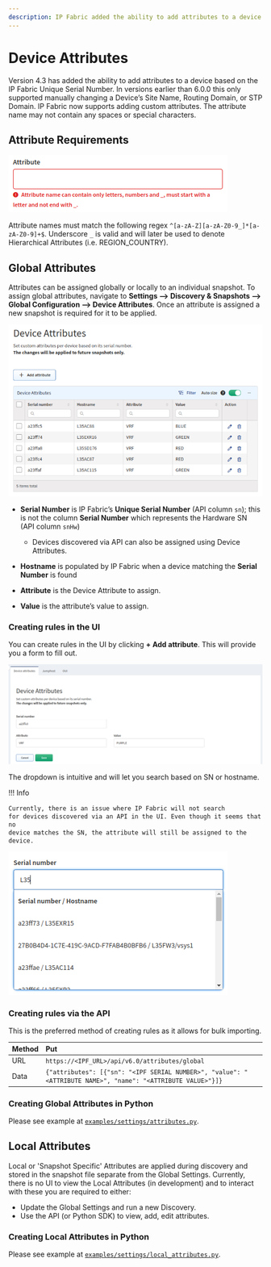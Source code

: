 ```yaml
---
description: IP Fabric added the ability to add attributes to a device based on the IP Fabric Unique Serial Number. Currently this supports manually changing a...
---
```


# Device Attributes

Version 4.3 has added the ability to add attributes to a device based on the IP
Fabric Unique Serial Number. In versions earlier than 6.0.0 this only supported
manually changing a Device’s Site Name, Routing Domain, or STP Domain. IP Fabric
now supports adding custom attributes. The attribute name may not contain any
spaces or special characters.

## Attribute Requirements

![attributes_warning](device_attributes/device_attributes_warning.png)

Attribute names must match the following
regex `^[a-zA-Z][a-zA-Z0-9_]*[a-zA-Z0-9]+$`. Underscore `_` is valid and will
later be used to denote Hierarchical Attributes (i.e. REGION_COUNTRY).

## Global Attributes

Attributes can be assigned globally or locally to an individual snapshot. To
assign global attributes, navigate to **Settings --> Discovery & Snapshots -->
Global Configuration --> Device Attributes**. Once an attribute is assigned a
new snapshot is required for it to be applied.

![Device attributes](device_attributes/device_attributes.png)

- **Serial Number** is IP Fabric’s **Unique Serial Number** (API column
  `sn`); this is not the column **Serial Number** which represents the Hardware
  SN (API column `snHw`)

  - Devices discovered via API can also be assigned using Device Attributes.

- **Hostname** is populated by IP Fabric when a device matching the
  **Serial Number** is found

- **Attribute** is the Device Attribute to assign.

- **Value** is the attribute’s value to assign.

### Creating rules in the UI

You can create rules in the UI by clicking **+ Add attribute**. This will
provide you a form to fill out.

![Device attributes rules](device_attributes/device_attributes_rules.png)

The dropdown is intuitive and will let you search based on SN or hostname.

!!! Info

    Currently, there is an issue where IP Fabric will not search
    for devices discovered via an API in the UI. Even though it seems that no
    device matches the SN, the attribute will still be assigned to the device.

![Device attributes dropdown](device_attributes/device_attributes_dropdown.png)

### Creating rules via the API

This is the preferred method of creating rules as it allows for bulk importing.

| Method | Put                                                                                                         |
| :----- | :---------------------------------------------------------------------------------------------------------- |
| URL    | `https://<IPF_URL>/api/v6.0/attributes/global`                                                              |
| Data   | `{"attributes": [{"sn": "<IPF SERIAL NUMBER>", "value": "<ATTRIBUTE NAME>", "name": "<ATTRIBUTE VALUE>"}]}` |

### Creating Global Attributes in Python

Please see example at [`examples/settings/attributes.py`](https://gitlab.com/ip-fabric/integrations/python-ipfabric/-/blob/develop/examples/settings/attributes.py).

## Local Attributes

Local or 'Snapshot Specific' Attributes are applied during discovery and stored
in the snapshot file separate from the Global Settings. Currently, there is no 
UI to view the Local Attributes (in development) and to interact with these
you are required to either:

- Update the Global Settings and run a new Discovery.
- Use the API (or Python SDK) to view, add, edit attributes.

### Creating Local Attributes in Python

Please see example at [`examples/settings/local_attributes.py`](https://gitlab.com/ip-fabric/integrations/python-ipfabric/-/blob/develop/examples/settings/local_attributes.py).
